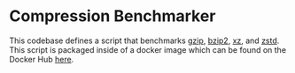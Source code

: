 # Compression Benchmarker

This codebase defines a script that benchmarks [gzip](https://www.gzip.org/), [bzip2](http://www.bzip.org/), [xz](https://github.com/tukaani-project/xz), and [zstd](https://github.com/facebook/zstd).
This script is packaged inside of a docker image which can be found on the Docker Hub [here](https://hub.docker.com/r/patricktstock/compression-benchmarker).
